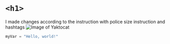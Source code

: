 # `<h1>` ####




I made changes according to the instruction with police size instruction and hashtags 
![Image of Yaktocat](https://octodex.github.com/images/yaktocat.png)

``` python
myVar = "Hello, world!"
```
